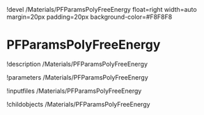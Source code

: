 <!-- MOOSE Object Documentation Stub: Remove this when content is added. -->!devel /Materials/PFParamsPolyFreeEnergy float=right width=auto margin=20px padding=20px background-color=#F8F8F8


# PFParamsPolyFreeEnergy
!description /Materials/PFParamsPolyFreeEnergy

!parameters /Materials/PFParamsPolyFreeEnergy

!inputfiles /Materials/PFParamsPolyFreeEnergy

!childobjects /Materials/PFParamsPolyFreeEnergy
